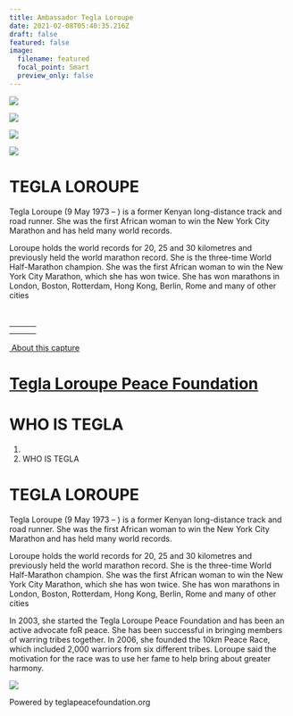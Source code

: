 ```yaml
---
title: Ambassador Tegla Loroupe
date: 2021-02-08T05:40:35.216Z
draft: false
featured: false
image:
  filename: featured
  focal_point: Smart
  preview_only: false
---
```

![](https://web.archive.org/web/20190823120100im_/https://pbs.twimg.com/profile_images/822347102378397696/_-CY2ccB_400x400.jpg)

![](https://web.archive.org/web/20190823120100im_/https://pbs.twimg.com/media/Dtq8acaXgAE33aK.jpg)

![](https://web.archive.org/web/20190823120100im_/https://pbs.twimg.com/media/Dtq8ab5W4AAmN2M.jpg)

![](https://web.archive.org/web/20190823120100im_/https://pbs.twimg.com/media/Dr5GG76X4AAchrp.jpg)

# **TEGLA LOROUPE**

Tegla Loroupe (9 May 1973 – ) is a former Kenyan long-distance track and road runner. She was the first African woman to win the New York City Marathon and has held many world records.

Loroupe holds the world records for 20, 25 and 30 kilometres and previously held the world marathon record. She is the three-time World Half-Marathon champion. She was the first African woman to win the New York City Marathon, which she has won twice. She has won marathons in London, Boston, Rotterdam, Hong Kong, Berlin, Rome and many of other cities

[](https://archive.org/account/login.php "Sign In") [](http://faq.web.archive.org/ "Get some help using the Wayback Machine") [](https://web.archive.org/web/20181118120802/http://teglapeacefoundation.org/who-is-tegla/#close "Close the toolbar")

[](https://web.archive.org/web/20181118120802/http://web.archive.org/screenshot/http://teglapeacefoundation.org/who-is-tegla/ "screenshot")[](https://web.archive.org/web/20181118120802/http://teglapeacefoundation.org/who-is-tegla/# "Share on Facebook")[](https://web.archive.org/web/20181118120802/http://teglapeacefoundation.org/who-is-tegla/# "Share on Twitter")

|     |     |     |
| --- | --- | --- |
|     |     |     |
|     |     |     |

[ About this capture](https://web.archive.org/web/20181118120802/http://teglapeacefoundation.org/who-is-tegla/#expand)

# [Tegla Loroupe Peace Foundation](https://web.archive.org/web/20181118120802/http://teglapeacefoundation.org/)

# WHO IS TEGLA

1. [](https://web.archive.org/web/20181118120802/http://teglapeacefoundation.org/)
2. WHO IS TEGLA

# **TEGLA LOROUPE**

Tegla Loroupe (9 May 1973 – ) is a former Kenyan long-distance track and road runner. She was the first African woman to win the New York City Marathon and has held many world records.

Loroupe holds the world records for 20, 25 and 30 kilometres and previously held the world marathon record. She is the three-time World Half-Marathon champion. She was the first African woman to win the New York City Marathon, which she has won twice. She has won marathons in London, Boston, Rotterdam, Hong Kong, Berlin, Rome and many of other cities

In 2003, she started the Tegla Loroupe Peace Foundation and has been an active advocate foR peace. She has been successful in bringing members of warring tribes together. In 2006, she founded the 10km Peace Race, which included 2,000 warriors from six different tribes. Loroupe said the motivation for the race was to use her fame to help bring about greater harmony.

![](https://web.archive.org/web/20181118120802im_/http://teglapeacefoundation.org/wp-content/uploads/2017/07/fundraising-race-300x199.jpg)

Powered by teglapeacefoundation.org

[](https://web.archive.org/web/20181118120802/https://www.facebook.com/teglapeacefoundation.org/)[](https://web.archive.org/web/20181118120802/https://twitter.com/loroupetegla)[](https://web.archive.org/web/20181118120802/mailto:info@teglaloroupefoundation.org)[](https://web.archive.org/web/20181118120802/http://teglapeacefoundation.org/feed/)

[](<>)